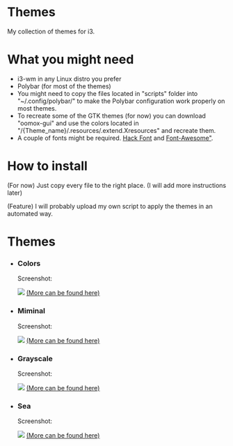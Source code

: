 # Themes

My collection of themes for i3. 

# What you might need

- i3-wm in any Linux distro you prefer
- Polybar (for most of the themes)
- You might need to copy the files located in "scripts" folder into "~/.config/polybar/"
  to make the Polybar configuration work properly on most themes.
- To recreate some of the GTK themes (for now) you can download "oomox-gui" and use the 
  colors located in "/{Theme_name}/.resources/.extend.Xresources" and recreate them.
- A couple of fonts might be required. <a href="https://github.com/chrissimpkins/Hack">Hack Font</a> and <a href="http://fontawesome.io/">Font-Awesome"</a>.

# How to install 

(For now) Just copy every file to the right place. (I will add more instructions later) 

(Feature) I will probably upload my own script to apply the themes in an automated way.

# Themes
- <h3>Colors</h3>
  
  Screenshot:

  <img src="http://i.imgur.com/ZUEzkiT.png">
  <a href="http://imgur.com/a/ub0Jl">(More can be found here)</a>

- <h3>Miminal</h3>

  Screenshot:
  
  <img src="http://i.imgur.com/aaosiZ2.png">
  <a href="http://imgur.com/gallery/bZHDF">(More can be found here)</a>
  
- <h3>Grayscale</h3>
  
  Screenshot:
  
  <img src="http://i.imgur.com/K0uT5ua.png">
  <a href="http://imgur.com/gallery/1TYFd">(More can be found here)</a>
  
- <h3>Sea</h3>
  
  Screenshot:

  <img src="http://i.imgur.com/yapFCCe.png">
  <a href="http://imgur.com/a/3BsTW">(More can be found here)</a>
